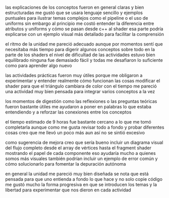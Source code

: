 las explicaciones de los conceptos fueron en general claras y bien estructuradas me gustó que se usara lenguaje sencillo y ejemplos puntuales para ilustrar temas complejos como el pipeline o el uso de uniforms sin embargo al principio me costó entender la diferencia entre atributos y uniforms y cómo se pasan desde c++ al shader esa parte podría explicarse con un ejemplo visual más detallado para facilitar la comprensión

el ritmo de la unidad me pareció adecuado aunque por momentos sentí que necesitaba más tiempo para digerir algunos conceptos sobre todo en la parte de los shaders el nivel de dificultad de las actividades estuvo bien equilibrado ninguna fue demasiado fácil y todas me desafiaron lo suficiente como para aprender algo nuevo

las actividades prácticas fueron muy útiles porque me obligaron a experimentar y entender realmente cómo funcionan las cosas modificar el shader para que el triángulo cambiara de color con el tiempo me pareció una actividad muy bien pensada para integrar varios conceptos a la vez

los momentos de digestión como las reflexiones o las preguntas teóricas fueron bastante útiles me ayudaron a poner en palabras lo que estaba entendiendo y a reforzar las conexiones entre los conceptos

el tiempo estimado de 9 horas fue bastante cercano a lo que me tomó completarla aunque como me gusta revisar todo a fondo y probar diferentes cosas creo que me llevó un poco más aun así no se sintió excesivo

como sugerencia de mejora creo que sería bueno incluir un diagrama visual del flujo completo desde el array de vértices hasta el fragment shader mostrando el papel de cada componente eso ayudaría mucho a quienes somos más visuales también podrían incluir un ejemplo de error común y cómo solucionarlo para fomentar la depuración autónoma

en general la unidad me pareció muy bien diseñada se nota que está pensada para que uno entienda a fondo lo que hace y no solo copie código me gustó mucho la forma progresiva en que se introducen los temas y la libertad para experimentar que nos dieron en cada actividad
